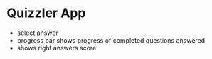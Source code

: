 # Quizzler App
* select answer
* progress bar shows progress of completed questions answered
* shows right answers score
